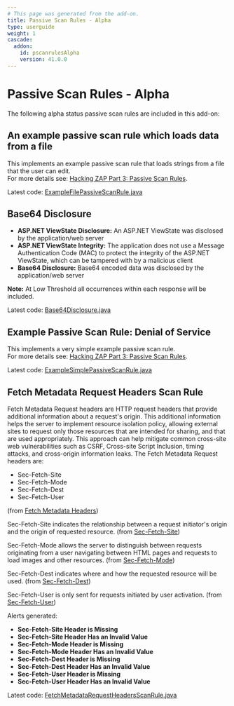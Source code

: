 ```yaml
---
# This page was generated from the add-on.
title: Passive Scan Rules - Alpha
type: userguide
weight: 1
cascade:
  addon:
    id: pscanrulesAlpha
    version: 41.0.0
---
```


# Passive Scan Rules - Alpha

The following alpha status passive scan rules are included in this add-on:

## An example passive scan rule which loads data from a file

This implements an example passive scan rule that loads strings from a file that the user can edit.  
For more details see: [Hacking ZAP Part 3: Passive Scan Rules](/blog/2014-04-03-hacking-zap-3-passive-scan-rules/).

Latest code: [ExampleFilePassiveScanRule.java](https://github.com/zaproxy/zap-extensions/blob/main/addOns/pscanrulesAlpha/src/main/java/org/zaproxy/zap/extension/pscanrulesAlpha/ExampleFilePassiveScanRule.java)

## Base64 Disclosure

* **ASP.NET ViewState Disclosure:** An ASP.NET ViewState was disclosed by the application/web server
* **ASP.NET ViewState Integrity:** The application does not use a Message Authentication Code (MAC) to protect the integrity of the ASP.NET ViewState, which can be tampered with by a malicious client
* **Base64 Disclosure:** Base64 encoded data was disclosed by the application/web server

**Note:** At Low Threshold all occurrences within each response will be included.

Latest code: [Base64Disclosure.java](https://github.com/zaproxy/zap-extensions/blob/main/addOns/pscanrulesAlpha/src/main/java/org/zaproxy/zap/extension/pscanrulesAlpha/Base64Disclosure.java)

## Example Passive Scan Rule: Denial of Service

This implements a very simple example passive scan rule.  
For more details see: [Hacking ZAP Part 3: Passive Scan Rules](/blog/2014-04-03-hacking-zap-3-passive-scan-rules/).

Latest code: [ExampleSimplePassiveScanRule.java](https://github.com/zaproxy/zap-extensions/blob/main/addOns/pscanrulesAlpha/src/main/java/org/zaproxy/zap/extension/pscanrulesAlpha/ExampleSimplePassiveScanRule.java)

## Fetch Metadata Request Headers Scan Rule

Fetch Metadata Request headers are HTTP request headers that provide additional information about a request's origin. This additional information helps the server to implement resource isolation policy, allowing external sites to request only those resources that are intended for sharing, and that are used appropriately. This approach can help mitigate common cross-site web vulnerabilities such as CSRF, Cross-site Script Inclusion, timing attacks, and cross-origin information leaks. The Fetch Metadata Request headers are:

* Sec-Fetch-Site
* Sec-Fetch-Mode
* Sec-Fetch-Dest
* Sec-Fetch-User

(from [Fetch Metadata Headers](https://developer.mozilla.org/en-US/docs/Glossary/Fetch_metadata_request_header))

Sec-Fetch-Site indicates the relationship between a request initiator's origin and the origin of requested resource.
(from [Sec-Fetch-Site](https://developer.mozilla.org/en-US/docs/Web/HTTP/Headers/Sec-Fetch-Site))

Sec-Fetch-Mode allows the server to distinguish between requests originating from a user navigating between HTML
pages and requests to load images and other resources.
(from [Sec-Fetch-Mode](https://developer.mozilla.org/en-US/docs/Web/HTTP/Headers/Sec-Fetch-Mode))

Sec-Fetch-Dest indicates where and how the requested resource will be used.
(from [Sec-Fetch-Dest](https://developer.mozilla.org/en-US/docs/Web/HTTP/Headers/Sec-Fetch-Dest))

Sec-Fetch-User is only sent for requests initiated by user activation.
(from [Sec-Fetch-User](https://developer.mozilla.org/en-US/docs/Web/HTTP/Headers/Sec-Fetch-User))

Alerts generated:

* **Sec-Fetch-Site Header is Missing**
* **Sec-Fetch-Site Header Has an Invalid Value**
* **Sec-Fetch-Mode Header is Missing**
* **Sec-Fetch-Mode Header Has an Invalid Value**
* **Sec-Fetch-Dest Header is Missing**
* **Sec-Fetch-Dest Header Has an Invalid Value**
* **Sec-Fetch-User Header is Missing**
* **Sec-Fetch-User Header Has an Invalid Value**

Latest code: [FetchMetadataRequestHeadersScanRule.java](https://github.com/zaproxy/zap-extensions/blob/main/addOns/pscanrulesAlpha/src/main/java/org/zaproxy/zap/extension/pscanrulesAlpha/FetchMetadataRequestHeadersScanRule.java)
